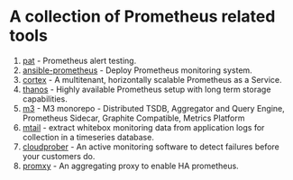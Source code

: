 # A collection of Prometheus related tools

1. [pat](https://github.com/kevinjqiu/pat) - Prometheus alert testing.
2. [ansible-prometheus](https://github.com/cloudalchemy/ansible-prometheus) - Deploy Prometheus monitoring system.
3. [cortex](https://github.com/cortexproject/cortex) - A multitenant, horizontally scalable Prometheus as a Service.
4. [thanos](https://github.com/improbable-eng/thanos) - Highly available Prometheus setup with long term storage capabilities.
5. [m3](https://github.com/m3db/m3) - M3 monorepo - Distributed TSDB, Aggregator and Query Engine, Prometheus Sidecar, Graphite Compatible, Metrics Platform
6. [mtail](https://github.com/google/mtail) - extract whitebox monitoring data from application logs for collection in a timeseries database.
7. [cloudprober](https://github.com/google/cloudprober) - An active monitoring software to detect failures before your customers do.
8. [promxy](https://github.com/jacksontj/promxy) - An aggregating proxy to enable HA prometheus.

